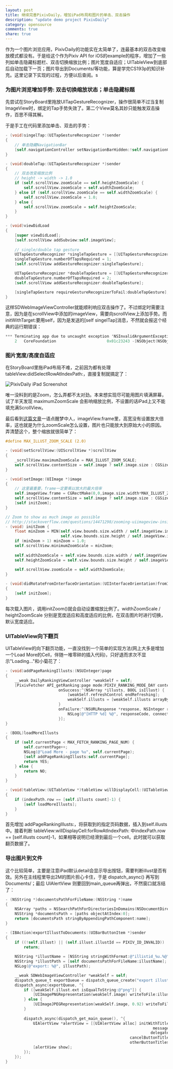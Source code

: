 ```yaml
---
layout: post
title: 继续完善PixivDaily，增加iPad布局和图片的单击、双击操作
description: "update demo project PixivDaily"
category: opensource
comments: true
share: true
---
```


作为一个图片浏览应用，PixivDaily的功能实在太简单了，连最基本的双击改变缩放模式都没有。于是给这个作为Pixiv API for iOS的example的程序，增加了一些列如单击隐藏标题栏、双击切换缩放比例；图片宽度自适应；UITableView到底部后自动加载下一页；图片导出到Documents/等功能，算是学完CS193p的知识补充。这里记录下实现的过程，方便以后查阅。s

### 为图片浏览增加手势: 双击切换缩放状态；单击隐藏标题

先尝试在StoryBoard里拖放UITapGestureRecognizer，操作很简单不过当复制ImageView时，绑定的Tap手势失效了。第二个View莫名其妙只能触发双击操作，百思不得其解。

于是手工在代码里添加单击、双击的手势：

```objective-c
- (void)singelTap:(UITapGestureRecognizer *)sender
{
    // 单击隐藏NavigationBar
    [self.navigationController setNavigationBarHidden:!self.navigationController.isNavigationBarHidden animated:YES];
}

- (void)doubleTap:(UITapGestureRecognizer *)sender
{
    // 双击改变缩放比例
    // height -> width -> 1.0
    if (self.scrollView.zoomScale == self.heightZoomScale) {
        self.scrollView.zoomScale = self.widthZoomScale;
    } else if (self.scrollView.zoomScale == self.widthZoomScale) {
        self.scrollView.zoomScale = 1.0;
    } else {
        self.scrollView.zoomScale = self.heightZoomScale;
    }
}

- (void)viewDidLoad
{
    [super viewDidLoad];
    [self.scrollView addSubview:self.imageView];
    
    // single/double tap gesture
    UITapGestureRecognizer *singleTapGesture = [[UITapGestureRecognizer alloc] initWithTarget:self action:@selector(singelTap:)];
    singleTapGesture.numberOfTapsRequired = 1;
    [self.scrollView addGestureRecognizer:singleTapGesture];

    UITapGestureRecognizer *doubleTapGesture = [[UITapGestureRecognizer alloc] initWithTarget:self action:@selector(doubleTap:)];
    doubleTapGesture.numberOfTapsRequired = 2;
    [self.scrollView addGestureRecognizer:doubleTapGesture];

    [singleTapGesture requireGestureRecognizerToFail:doubleTapGesture];
}
```

这样SDWebImageViewController就能顺利响应双击操作了。不过绑定时需要注意，因为是在scrollView中添加的imageView，需要向scrollView上添加手势。而initWithTarget:要用self，因为是发送的[self singelTap]消息，不然就会报这个经典的运行期错误：

```objective-c
*** Terminating app due to uncaught exception 'NSInvalidArgumentException', reason: '-[UIScrollView singelTap:]: unrecognized selector sent to instance 0x8fc4840'
	2   CoreFoundation                      0x01c23243 -[NSObject(NSObject) doesNotRecognizeSelector:] + 275
```

### 图片宽度/高度自适应

在StoryBoard里拖iPad布局不难，之前因为都有处理 tableView:didSelectRowAtIndexPath:，直接复制就搞定了：

![PixivDaily iPad Screenshot](https://raw.github.com/upbit/PixivAPI_iOS/master/examples/screenshots/PixivDaily_03.png)

唯一没料到的是Zoom，怎么弄都不太对劲。本来想实现尽可能用图片填满屏幕，试了半天发现 maximumZoomScale 会影响缩放比例，不设置的话iPad上又不能填充满ScrollView。

最后看到[这篇文章](http://www.cnblogs.com/wyqfighting/p/3194364.html)一语点醒梦中人，imageView.frame里，高宽没有设置放大倍率，这也就是为什么zoomScale怎么设置，图片也只能放大到原始大小的原因。弄清楚这个，整个缩放就很简单了：

```objective-c
#define MAX_ILLUST_ZOOM_SCALE (2.0)

- (void)setScrollView:(UIScrollView *)scrollView
{
    _scrollView.maximumZoomScale = MAX_ILLUST_ZOOM_SCALE;
    self.scrollView.contentSize = self.image ? self.image.size : CGSizeZero;
}

- (void)setImage:(UIImage *)image
{
    // 这里最重要，frame一定要乘以放大的最大倍率
    self.imageView.frame = CGRectMake(0,0,image.size.width*MAX_ILLUST_ZOOM_SCALE,image.size.height*MAX_ILLUST_ZOOM_SCALE);
    self.scrollView.contentSize = self.image ? self.image.size : CGSizeZero;
    [self initZoom];
}

// Zoom to show as much image as possible
// http://stackoverflow.com/questions/14471298/zooming-uiimageview-inside-uiscrollview-with-autolayout
- (void) initZoom {
    float minZoom = MIN(self.view.bounds.size.width / self.imageView.image.size.width,
                        self.view.bounds.size.height / self.imageView.image.size.height);
    if (minZoom > 1) minZoom = 1.0;
    self.scrollView.minimumZoomScale = minZoom;
    
    self.widthZoomScale = self.view.bounds.size.width / self.imageView.image.size.width;
    self.heightZoomScale = self.view.bounds.size.height / self.imageView.image.size.height;
    
    self.scrollView.zoomScale = self.widthZoomScale;
}

- (void)didRotateFromInterfaceOrientation:(UIInterfaceOrientation)fromInterfaceOrientation
{
    [self initZoom];
}
```

每次载入图片，调用initZoom()就会自动设置缩放比例了。widthZoomScale / heightZoomScale 分别是宽度适应和高度适应的比例，在双击图片时进行切换，默认宽度适应。

### UITableView向下翻页

UITableView的向下翻页功能，一直没找到一个简单的实现方法(网上大多是增加一个Load More的Cell，伴随一堆零碎的插入代码)，只好退而求次不显示"Loading..."和小菊花了：

```objective-c
- (void)addPageRankingIllusts:(NSUInteger)page
{
    __weak DailyRankingViewController *weakSelf = self;
    [PixivFetcher API_getRanking:page mode:PIXIV_RANKING_MODE_DAY content:PIXIV_RANKING_CONTENT_ALL
                       onSuccess:^(NSArray *illusts, BOOL isIllust) {
                           [weakSelf.refreshControl endRefreshing];
                           weakSelf.illusts = [weakSelf.illusts arrayByAddingObjectsFromArray:illusts];
                       }
                       onFailure:^(NSURLResponse *response, NSInteger responseCode, NSData *data, NSError *connectionError) {
                           NSLog(@"[HTTP %d] %@", responseCode, connectionError);
                       }];
}

- (BOOL)loadMoreIllusts
{
    if (self.currentPage < MAX_FETCH_RANKING_PAGE_NUM) {
        self.currentPage++;
        NSLog(@"Load More - page %u", self.currentPage);
        [self addPageRankingIllusts:self.currentPage];
        return YES;
    } else {
        return NO;
    }
}

- (void)tableView:(UITableView *)tableView willDisplayCell:(UITableViewCell *)cell forRowAtIndexPath:(NSIndexPath *)indexPath
{
    if (indexPath.row == [self.illusts count]-1) {
        [self loadMoreIllusts];
    }
}
```

首先增加 addPageRankingIllusts:，将获取到的指定页码数据，插入到self.illusts中。接着判断 tableView:willDisplayCell:forRowAtIndexPath: 中indexPath.row == [self.illusts count]-1，如果相等说明已经滑到最后一个cell。此时就可以获取翻页数据了。

### 导出图片到文件

这个比较简单，主要是注意iPad默认detail会显示导出按钮，需要判断illust是否有效。另外在主线程里导出2M的图片担心卡住，于是 dispatch_async() 再写到Documents/；最后 UIAlertView 则要回到main_queue再弹出，不然窗口就冻结了：

```objective-c
- (NSString *)documentsPathForFileName:(NSString *)name
{
    NSArray *paths = NSSearchPathForDirectoriesInDomains(NSDocumentDirectory,NSUserDomainMask, YES);
    NSString *documentsPath = [paths objectAtIndex:0];
    return [documentsPath stringByAppendingPathComponent:name];
}

- (IBAction)exportIllustToDocuments:(UIBarButtonItem *)sender
{
    if ((!self.illust) || (self.illust.illustId == PIXIV_ID_INVALID))
        return;
    
    NSString *illustName = [NSString stringWithFormat:@"illistid_%u.%@", self.illust.illustId, self.illust.ext];
    NSString *illustPath = [self documentsPathForFileName:illustName];
    NSLog(@"export: %@", illustPath);

    __weak SDWebImageViewController *weakSelf = self;
    dispatch_queue_t exportQueue = dispatch_queue_create("export illust", NULL);
    dispatch_async(exportQueue, ^{
        if ([weakSelf.illust.ext isEqualToString:@"png"]) {
            [UIImagePNGRepresentation(weakSelf.image) writeToFile:illustPath atomically:YES];
        } else {
            [UIImageJPEGRepresentation(weakSelf.image, 0.92) writeToFile:illustPath atomically:YES];
        }
        
        dispatch_async(dispatch_get_main_queue(), ^{
            UIAlertView *alertView = [[UIAlertView alloc] initWithTitle:@"Export Success!"
                                                                message:illustName
                                                               delegate:self
                                                      cancelButtonTitle:nil
                                                      otherButtonTitles:@"OK", nil];
            [alertView show];
        });
    });
}
```
